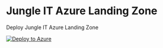 # Jungle IT Azure Landing Zone
Deploy Jungle IT Azure Landing Zone

[![Deploy to Azure](https://aka.ms/deploytoazurebutton)](https://aka.ms/caf/ready/accelerator)
